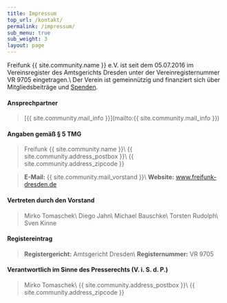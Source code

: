 ```yaml
---
title: Impressum
top_url: /kontakt/
permalink: /impressum/
sub_menu: true
sub_weight: 3
layout: page
---
```


Freifunk {{ site.community.name }} e.V. ist seit dem 05.07.2016 im Vereinsregister des Amtsgerichts Dresden unter der Vereinregisternummer VR 9705 eingetragen.\\
Der Verein ist gemeinnützig und finanziert sich über Mitgliedsbeiträge und [Spenden](/verein/spenden/).

#### Ansprechpartner
> [{{ site.community.mail_info }}](mailto:{{ site.community.mail_info }})

#### Angaben gem&auml;ß § 5 TMG
> Freifunk {{ site.community.name }}\\
> {{ site.community.address_postbox }}\\
> {{ site.community.address_zipcode }}

> **E-Mail:** {{ site.community.mail_vorstand }}\\
> **Website:** www.freifunk-dresden.de

#### Vertreten durch den Vorstand
> Mirko Tomaschek\\
> Diego Jahn\\
> Michael Bauschke\\
> Torsten Rudolph\\
> Sven Kinne

#### Registereintrag

> **Registergericht:** Amtsgericht Dresden\\
> **Registernummer:** VR 9705

#### Verantwortlich im Sinne des Presserechts (V. i. S. d. P.)
> Mirko Tomaschek\\
> {{ site.community.address_postbox }}\\
> {{ site.community.address_zipcode }}
